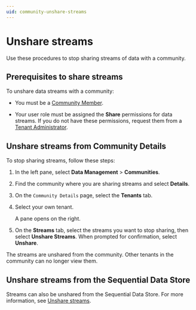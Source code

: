 ```yaml
---
uid: community-unshare-streams
---
```


# Unshare streams

Use these procedures to stop sharing streams of data with a community. 

## Prerequisites to share streams

To unshare data streams with a community:

- You must be a [Community Member](xref:ccRoles#community-member-role-preview). 

- Your user role must be assigned the **Share** permissions for data streams. If you do not have these permissions, request them from a [Tenant Administrator](xref:ccRoles#tenant-roles).

## Unshare streams from Community Details

To stop sharing streams, follow these steps:

1. In the left pane, select **Data Management** > **Communities**.

1. Find the community where you are sharing streams and select **Details**.

1. On the `Community Details` page, select the **Tenants** tab.

1. Select your own tenant.

   A pane opens on the right.

1. On the **Streams** tab, select the streams you want to stop sharing, then select **Unshare Streams**. When prompted for confirmation, select **Unshare**.

The streams are unshared from the community. Other tenants in the community can no longer view them.

## Unshare streams from the Sequential Data Store

Streams can also be unshared from the Sequential Data Store. For more information, see [Unshare streams](xref:manage-streams#unshare-streams).